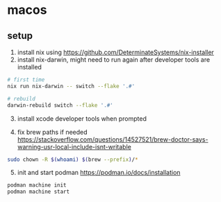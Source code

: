# macos 

## setup
1. install nix using https://github.com/DeterminateSystems/nix-installer
2. install nix-darwin, might need to run again after developer tools are installed

```bash
# first time
nix run nix-darwin -- switch --flake '.#'

# rebuild
darwin-rebuild switch --flake '.#'

```
3. install xcode developer tools when prompted

4. fix brew paths if needed
https://stackoverflow.com/questions/14527521/brew-doctor-says-warning-usr-local-include-isnt-writable

```zsh
sudo chown -R $(whoami) $(brew --prefix)/*
```

5. init and start podman
https://podman.io/docs/installation
```zsh
podman machine init
podman machine start
```
